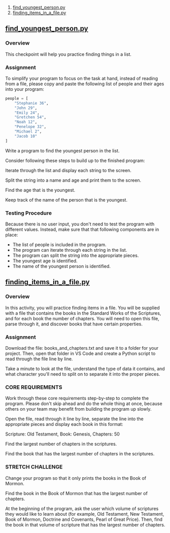 1. [find_youngest_person.py](./find_youngest_person.py)
2. [finding_items_in_a_file.py](./finding_items_in_a_file.py)

## [find_youngest_person.py](./find_youngest_person.py)

### Overview

This checkpoint will help you practice finding things in a list.

### Assignment

To simplify your program to focus on the task at hand, instead of reading from a file, please copy and paste the following list of people and their ages into your program:

```python
people = [
    "Stephanie 36",
    "John 29",
    "Emily 24",
    "Gretchen 54",
    "Noah 12",
    "Penelope 32",
    "Michael 2",
    "Jacob 10"
]
```

Write a program to find the youngest person in the list.

Consider following these steps to build up to the finished program:

Iterate through the list and display each string to the screen.

Split the string into a name and age and print them to the screen.

Find the age that is the youngest.

Keep track of the name of the person that is the youngest.

### Testing Procedure

Because there is no user input, you don't need to test the program with different values. Instead, make sure that that following components are in place:

- The list of people is included in the program.
- The program can iterate through each string in the list.
- The program can split the string into the appropriate pieces.
- The youngest age is identified.
- The name of the youngest person is identified.

## [finding_items_in_a_file.py](./finding_items_in_a_file.py)

### Overview

In this activity, you will practice finding items in a file. You will be supplied with a file that contains the books in the Standard Works of the Scriptures, and for each book the number of chapters. You will need to open this file, parse through it, and discover books that have certain properties.

### Assignment

Download the file: books_and_chapters.txt and save it to a folder for your project. Then, open that folder in VS Code and create a Python script to read through the file line by line.

Take a minute to look at the file, understand the type of data it contains, and what character you'll need to split on to separate it into the proper pieces.

### CORE REQUIREMENTS

Work through these core requirements step-by-step to complete the program. Please don't skip ahead and do the whole thing at once, because others on your team may benefit from building the program up slowly.

Open the file, read through it line by line, separate the line into the appropriate pieces and display each book in this format:

Scripture: Old Testament, Book: Genesis, Chapters: 50

Find the largest number of chapters in the scriptures.

Find the book that has the largest number of chapters in the scriptures.

### STRETCH CHALLENGE

Change your program so that it only prints the books in the Book of Mormon.

Find the book in the Book of Mormon that has the largest number of chapters.

At the beginning of the program, ask the user which volume of scriptures they would like to learn about (for example, Old Testament, New Testament, Book of Mormon, Doctrine and Covenants, Pearl of Great Price). Then, find the book in that volume of scripture that has the largest number of chapters.
